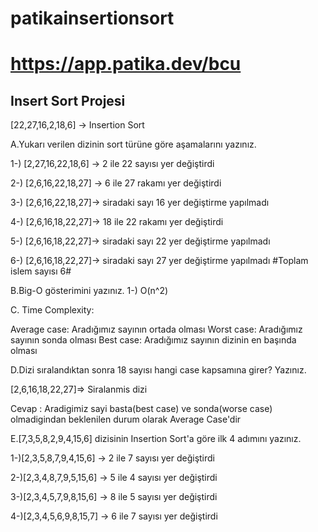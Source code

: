 # patikainsertionsort
# https://app.patika.dev/bcu

## Insert Sort Projesi
 

[22,27,16,2,18,6] -> Insertion Sort

A.Yukarı verilen dizinin sort türüne göre aşamalarını yazınız. 

1-) [2,27,16,22,18,6] -> 2 ile 22 sayısı yer değiştirdi 

2-) [2,6,16,22,18,27] ->  6 ile 27 rakamı yer değiştirdi

3-) [2,6,16,22,18,27]-> siradaki sayı 16 yer değiştirme yapılmadı

4-) [2,6,16,18,22,27]->  18 ile 22 rakamı yer değiştirdi

5-) [2,6,16,18,22,27]-> siradaki sayı 22 yer değiştirme yapılmadı

6-) [2,6,16,18,22,27]-> siradaki sayı 27 yer değiştirme yapılmadı
#Toplam islem sayısı 6#

B.Big-O gösterimini yazınız.
1-) O(n^2)

C. Time Complexity: 

Average case: Aradığımız sayının ortada olması
Worst case: Aradığımız sayının sonda olması
Best case: Aradığımız sayının dizinin en başında olması


D.Dizi sıralandıktan sonra 18 sayısı hangi case kapsamına girer? Yazınız.

[2,6,16,18,22,27]=> Siralanmis dizi 

Cevap : Aradigimiz sayi basta(best case) ve sonda(worse case) olmadigindan beklenilen durum olarak Average Case'dir 

E.[7,3,5,8,2,9,4,15,6] dizisinin Insertion Sort'a göre ilk 4 adımını yazınız.

1-)[2,3,5,8,7,9,4,15,6] -> 2 ile 7 sayısı yer değiştirdi 

2-)[2,3,4,8,7,9,5,15,6] -> 5 ile 4 sayısı yer değiştirdi

3-)[2,3,4,5,7,9,8,15,6] -> 8 ile 5 sayısı yer değiştirdi

4-)[2,3,4,5,6,9,8,15,7] -> 6 ile 7 sayısı yer değiştirdi

